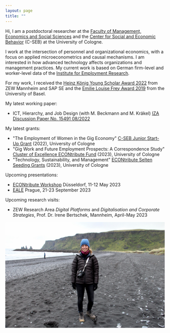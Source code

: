 ```yaml
---
layout: page
title: ""
---
```


Hi, I am a postdoctoral researcher at the [Faculty of Management, Economics and Social Sciences](https://pwl.uni-koeln.de/en/team/professors/dr-elisa-gerten) and the [Center for Social and Economic Behavior](https://c-seb.de/en/) (C-SEB) at the University of Cologne.

I work at the intersection of personnel and organizational economics, with a focus on applied microeconometrics and causal mechanisms. I am interested in how advanced technology affects organizations and management practices. My current work is based on German firm-level and worker-level data of the [Institute for Employment Research](https://www.iab.de/).

For my work, I received the [Heinz König Young Scholar Award 2022](https://www.zew.de/en/press/latest-press-releases/zew-honours-young-researcher-from-the-university-of-basel) from ZEW Mannheim and SAP SE and the [Emilie Louise Frey Award 2019](https://wwz.unibas.ch/en/faculty/awards-and-distinctions/emilie-louise-frey-preis/) from the University of Basel.

My latest working paper:

- ICT, Hierarchy, and Job Design (with M. Beckmann and M. Kräkel) [IZA Discussion Paper No. 15491 08/2022](https://www.iza.org/publications/dp/15491/information-and-communication-technology-hierarchy-and-job-design) 

My latest grants:

- "The Employment of Women in the Gig Economy" [C-SEB Junior Start-Up Grant](https://c-seb.de/en/funding/grants/) (2022), University of Cologne
- "Gig Work and Future Employment Prospects: A Correspondence Study" [Cluster of Excellence ECONtribute Fund](https://econtribute.de/de/) (2023), University of Cologne
- "Technology, Sustainability, and Management" [ECONtribute Selten Seeding Grants](https://econtribute.de/funding-opportunities/) (2023), University of Cologne

Upcoming presentations:

- [ECONtribute Workshop](https://econtribute.de/de/) Düsseldorf, 11-12 May 2023
- [EALE](https://eale2023prague.eu/) Prague, 21-23 September 2023

Upcoming research visits:

- ZEW Research Area _Digital Platforms_ and _Digitalisation and Corporate Strategies_, Prof. Dr. Irene Bertschek, Mannheim, April-May 2023


![Elisa Gerten](/Island.jpg)
